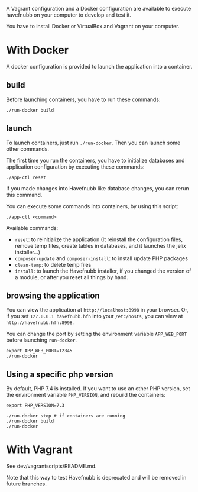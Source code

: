 
A Vagrant configuration and a Docker configuration are available to execute
havefnubb on your computer to develop and test it.

You have to install Docker or VirtualBox and Vagrant on your computer.

With Docker
===================

A docker configuration is provided to launch the application into a container.

build
-----
Before launching containers, you have to run these commands:

```
./run-docker build
```


launch
-------

To launch containers, just run `./run-docker`. Then you can launch some other
commands.

The first time you run the containers, you have to initialize databases and
application configuration by executing these commands:

```
./app-ctl reset
```

If you made changes into Havefnubb like database changes, you can rerun this command.

You can execute some commands into containers, by using this script:

```
./app-ctl <command>
```

Available commands:

* `reset`: to reinitialize the application (It reinstall the configuration files,
  remove temp files, create tables in databases, and it launches the jelix installer...) 
* `composer-update` and `composer-install`: to install update PHP packages 
* `clean-temp`: to delete temp files 
* `install`: to launch the Havefnubb installer, if you changed the version of a module,
   or after you reset all things by hand.

browsing the application
------------------------

You can view the application at `http://localhost:8998` in your browser. 
Or, if you set `127.0.0.1 havefnubb.hfn` into your `/etc/hosts`, you can
view at `http://havefnubb.hfn:8998`.

You can change the port by setting the environment variable `APP_WEB_PORT`
before launching `run-docker`.

```
export APP_WEB_PORT=12345
./run-docker
```

Using a specific php version
-----------------------------

By default, PHP 7.4 is installed. If you want to use an other PHP version,
set the environment variable `PHP_VERSION`, and rebuild the containers:

```
export PHP_VERSION=7.3

./run-docker stop # if containers are running
./run-docker build
./run-docker
```


With Vagrant
====================

See dev/vagrantscripts/README.md.

Note that this way to test Havefnubb is deprecated and will be removed in future branches.


